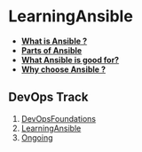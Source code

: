 # LearningAnsible
- **[What is Ansible ?](https://github.com/rudyredhat/LearningAnsible/tree/main/CH01)**
- **[Parts of Ansible](https://github.com/rudyredhat/LearningAnsible/tree/main/CH02)**
- **[What Ansible is good for?](https://github.com/rudyredhat/LearningAnsible/tree/main/CH03)**
- **[Why choose Ansible ?](https://github.com/rudyredhat/LearningAnsible/tree/main/CH04)**

## DevOps Track
1. [DevOpsFoundations](https://github.com/rudyredhat/DevOpsFoundations)
2. [LearningAnsible](https://github.com/rudyredhat/LearningAnsible)
3. [Ongoing]()
